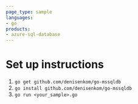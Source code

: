 ```yaml
---
page_type: sample
languages:
- go
products:
- azure-sql-database	
---
```


# Set up instructions 

1. `go get github.com/denisenkom/go-mssqldb`
1. `go install github.com/denisenkom/go-mssqldb`
1. `go run <your_sample>.go`
